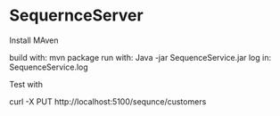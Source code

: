 # SequernceServer

Install MAven

build with: mvn package
run with: Java -jar SequenceService.jar
log in: SequenceService.log

Test with

curl -X PUT http://localhost:5100/sequnce/customers


